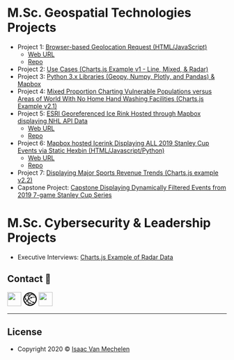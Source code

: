 # M.Sc. Geospatial Technologies Projects

- Project 1: <a href="https://geospatial.is/single-project1.html" target="_blank"/> Browser-based Geolocation Request (HTML/JavaScript)</a>
  - <a href="https://webapp.geospatial.is" target="_blank"/> Web URL</a>
  - <a href="https://github.com/vanmeciv/webapp" target="_blank"/> Repo </a>
- Project 2: <a href="https://geospatial.is/single-project2.html" target="_blank"/> Use Cases (Charts.js Example v1 - Line, Mixed, & Radar) </a>
- Project 3: <a href="https://geospatial.is/single-project3.html" target="_blank"/> Python 3.x Libraries (Geopy, Numpy, Plotly, and Pandas) & Mapbox </a>
- Project 4: <a href="https://geospatial.is/single-project4.html" target="_blank"/> Mixed Proportion Charting Vulnerable Populations versus Areas of World With No Home Hand Washing Facilities (Charts.js Example v2.1)</a>
- Project 5: <a href="https://geospatial.is/single-project5.html" target="_blank"/> ESRI Georeferenced Ice Rink Hosted through Mapbox displaying NHL API Data</a>
  - <a href="https://hockeyrink.geospatial.is/dynamic/" target="_blank"/> Web URL</a>
  - <a href="https://github.com/vanmeciv/icerinks" target="_blank"/> Repo </a>
- Project 6: <a href="https://geospatial.is/single-project6.html" target="_blank"/> Mapbox hosted Icerink Displaying ALL 2019 Stanley Cup Events via Static Hexbin (HTML/Javascript/Python)</a>
  - <a href="https://hockeyrink.geospatial.is/hexbin/" target="_blank"/> Web URL</a>
  - <a href="https://github.com/vanmeciv/icerinks/tree/master/hexbin" target="_blank"/> Repo </a>
- Project 7: <a href="https://geospatial.is/single-project7.html" target="_blank"/> Displaying Major Sports Revenue Trends (Charts.js example v2.2)</a>
- Capstone Project: <a href="https://geospatial.is/single-project_capstone.html" target="_blank"/> Capstone Displaying Dynamically Filtered Events from 2019 7-game Stanley Cup Series</a>

# M.Sc. Cybersecurity & Leadership Projects

- Executive Interviews: <a href="https://charts.geospatial.is/" target="_blank"/> Charts.js Example of Radar Data</a>

## Contact :speech_balloon:

<a href="https://www.linkedin.com/in/isaac-vanmechelen/" target="_blank" title="My LinkedIn Profile"><img height="32" width="32" src="https://cdn.jsdelivr.net/npm/simple-icons@v3/icons/linkedin.svg" /></a>
<a href="https://geospatial.is" target="_blank" title="My Website"><img height="32" width="32" src="https://raw.githubusercontent.com/vanmeciv/Portfolio/master/img/favicon/favicon-32x32.png" /></a>
<a href="https://geospatial.is/Resume_Van%20Mechelen_uw.pdf" target="_blank" title="My Resume"><img height="32" width="32" src="http://simpleicons.org/icons/adobeacrobatreader.svg" /></a>

---

## License

- Copyright 2020 © <a href="https://geospatial.is" target="_blank">Isaac Van Mechelen</a>
